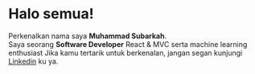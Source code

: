 # Halo semua! 
Perkenalkan nama saya **Muhammad Subarkah**.\
Saya seorang **Software Developer** React & MVC serta machine learning enthusiast
Jika kamu tertarik untuk berkenalan, jangan segan kunjungi [Linkedin](https://www.linkedin.com/in/muhammad-subarkah/) ku ya.
